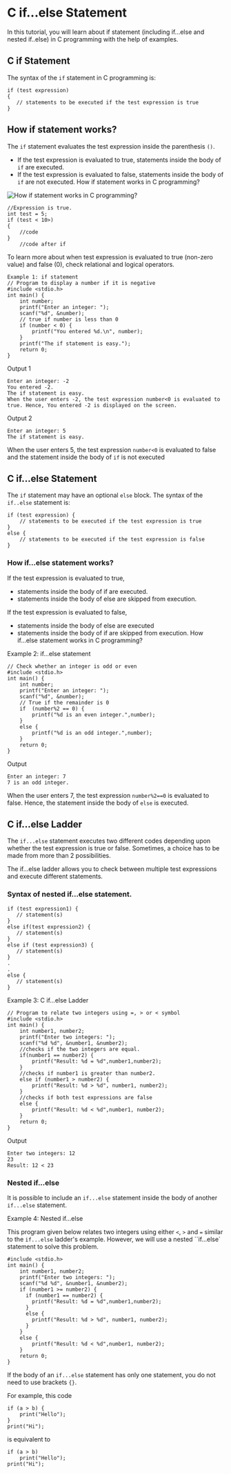 # C if...else Statement

In this tutorial, you will learn about if statement (including if...else and nested if..else) in C programming with the help of examples.

## C if Statement

The syntax of the `if` statement in C programming is:

```
if (test expression) 
{
   // statements to be executed if the test expression is true
}
```

## How if statement works?

The `if` statement evaluates the test expression inside the parenthesis `()`.

* If the test expression is evaluated to true, statements inside the body of `if` are executed.
* If the test expression is evaluated to false, statements inside the body of `if` are not executed.
How if statement works in C programming?

![How if statement works in C programming?](learn-c-programming/images/working-c-if-statement.jpg)

```
//Expression is true.
int test = 5;
if (test < 10>)
{
    //code
}
    //code after if
```

To learn more about when test expression is evaluated to true (non-zero value) and false (0), check relational and logical operators.

```
Example 1: if statement
// Program to display a number if it is negative
#include <stdio.h>
int main() {
    int number;
    printf("Enter an integer: ");
    scanf("%d", &number);
    // true if number is less than 0
    if (number < 0) {
        printf("You entered %d.\n", number);
    }
    printf("The if statement is easy.");
    return 0;
}
```
Output 1
```
Enter an integer: -2
You entered -2.
The if statement is easy.
When the user enters -2, the test expression number<0 is evaluated to true. Hence, You entered -2 is displayed on the screen.
```
Output 2
```
Enter an integer: 5
The if statement is easy.
```

When the user enters 5, the test expression `number<0` is evaluated to false and the statement inside the body of `if` is not executed

## C if...else Statement

The `if` statement may have an optional `else` block. The syntax of the `if..else` statement is:

```
if (test expression) {
    // statements to be executed if the test expression is true
}
else {
    // statements to be executed if the test expression is false
}
```

### How if...else statement works?

If the test expression is evaluated to true,

* statements inside the body of if are executed.
* statements inside the body of else are skipped from execution.

If the test expression is evaluated to false,

* statements inside the body of else are executed
* statements inside the body of if are skipped from execution.
How if...else statement works in C programming?

Example 2: if...else statement
```
// Check whether an integer is odd or even
#include <stdio.h>
int main() {
    int number;
    printf("Enter an integer: ");
    scanf("%d", &number);
    // True if the remainder is 0
    if  (number%2 == 0) {
        printf("%d is an even integer.",number);
    }
    else {
        printf("%d is an odd integer.",number);
    }
    return 0;
}
```
Output
```
Enter an integer: 7
7 is an odd integer.
```

When the user enters 7, the test expression `number%2==0` is evaluated to false. Hence, the statement inside the body of `else` is executed.

## C if...else Ladder

The `if...else` statement executes two different codes depending upon whether the test expression is true or false. Sometimes, a choice has to be made from more than 2 possibilities.

The if...else ladder allows you to check between multiple test expressions and execute different statements.

### Syntax of nested if...else statement.

```
if (test expression1) {
   // statement(s)
}
else if(test expression2) {
   // statement(s)
}
else if (test expression3) {
   // statement(s)
}
.
.
else {
   // statement(s)
}
```

Example 3: C if...else Ladder
```
// Program to relate two integers using =, > or < symbol
#include <stdio.h>
int main() {
    int number1, number2;
    printf("Enter two integers: ");
    scanf("%d %d", &number1, &number2);
    //checks if the two integers are equal.
    if(number1 == number2) {
        printf("Result: %d = %d",number1,number2);
    }
    //checks if number1 is greater than number2.
    else if (number1 > number2) {
        printf("Result: %d > %d", number1, number2);
    }
    //checks if both test expressions are false
    else {
        printf("Result: %d < %d",number1, number2);
    }
    return 0;
}
```
Output
```
Enter two integers: 12
23
Result: 12 < 23
```

### Nested if...else

It is possible to include an `if...else` statement inside the body of another `if...else` statement.

Example 4: Nested if...else

This program given below relates two integers using either `<`, `>` and `=` similar to the `if...else` ladder's example. However, we will use a nested ``if...else` statement to solve this problem.
```
#include <stdio.h>
int main() {
    int number1, number2;
    printf("Enter two integers: ");
    scanf("%d %d", &number1, &number2);
    if (number1 >= number2) {
      if (number1 == number2) {
        printf("Result: %d = %d",number1,number2);
      }
      else {
        printf("Result: %d > %d", number1, number2);
      }
    }
    else {
        printf("Result: %d < %d",number1, number2);
    }
    return 0;
}
```
If the body of an `if...else` statement has only one statement, you do not need to use brackets `{}`.

For example, this code

```
if (a > b) {
    print("Hello");
}
print("Hi");
```
is equivalent to
```
if (a > b)
    print("Hello");
print("Hi");
```